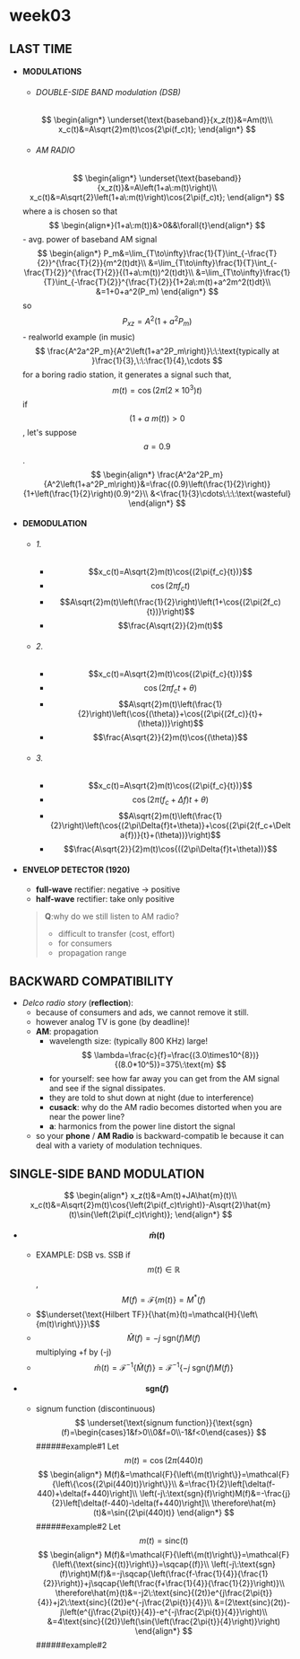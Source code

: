 # **week03**

## LAST TIME
- #### MODULATIONS
    - ###### DOUBLE-SIDE BAND modulation (DSB)
    $$
    \begin{align*}
    \underset{\text{baseband}}{x_z(t)}&=Am(t)\\
    x_c(t)&=A\sqrt{2}m(t)\cos{2\pi(f_c)t};
    \end{align*}
    $$
    - ###### AM RADIO
    $$
    \begin{align*}
    \underset{\text{baseband}}{x_z(t)}&=A\left(1+a\:m(t)\right)\\
    x_c(t)&=A\sqrt{2}\left(1+a\:m(t)\right)\cos{2\pi(f_c)t};
    \end{align*}
    $$
    where a is chosen so that 
    $$
    \begin{align*}(1+a\:m(t))&>0&&\forall{t}\end{align*}
    $$
        - avg. power of baseband AM signal
        $$
        \begin{align*}
        P_m&=\lim_{T\to\infty}\frac{1}{T}\int_{-\frac{T}{2}}^{\frac{T}{2}}{m^2(t)dt}\\
        &=\lim_{T\to\infty}\frac{1}{T}\int_{-\frac{T}{2}}^{\frac{T}{2}}{(1+a\:m(t))^2(t)dt}\\
        &=\lim_{T\to\infty}\frac{1}{T}\int_{-\frac{T}{2}}^{\frac{T}{2}}{1+2a\:m(t)+a^2m^2(t)dt}\\
        &=1+0+a^2(P_m)
        \end{align*}
        $$
        so
        $$
        P_{xz}=A^2\left(1+a^2P_m\right)
        $$
        - realworld example (in music)
        $$
        \frac{A^2a^2P_m}{A^2\left(1+a^2P_m\right)}\:\:\text{typically at }\frac{1}{3},\:\:\frac{1}{4},\cdots
        $$
        for a boring radio station, it generates a signal such that,
        $$
        m(t)=\cos{\left(2\pi(2\times10^3)t\right)}
        $$
        if $$(1+a\:m(t))>0$$, let's suppose $$a=0.9$$.
        $$
        \begin{align*}
        \frac{A^2a^2P_m}{A^2\left(1+a^2P_m\right)}&=\frac{(0.9)\left(\frac{1}{2}\right)}{1+\left(\frac{1}{2}\right)(0.9)^2}\\
        &<\frac{1}{3}\cdots\:\:\:\text{wasteful}
        \end{align*}
        $$

- #### DEMODULATION
    - ###### 1. 
        - $$x_c(t)=A\sqrt{2}m(t)\cos{(2\pi{f_c}{t})}$$
        - $$\cos{(2\pi{f_c}{t})}$$
        - $$A\sqrt{2}m(t)\left(\frac{1}{2}\right)\left(1+\cos{(2\pi(2f_c){t})}\right)$$
        - $$\frac{A\sqrt{2}}{2}m(t)$$
    
    - ###### 2.
        - $$x_c(t)=A\sqrt{2}m(t)\cos{(2\pi{f_c}{t})}$$
        - $$\cos{(2\pi{f_c}{t}+\theta)}$$
        - $$A\sqrt{2}m(t)\left(\frac{1}{2}\right)\left(\cos{(\theta)}+\cos{(2\pi{(2f_c)}{t}+(\theta))}\right)$$
        - $$\frac{A\sqrt{2}}{2}m(t)\cos{(\theta)}$$
    - ###### 3.
        - $$x_c(t)=A\sqrt{2}m(t)\cos{(2\pi{f_c}{t})}$$
        - $$\cos{(2\pi{(f_c+\Delta{f})}{t}+\theta)}$$
        - $$A\sqrt{2}m(t)\left(\frac{1}{2}\right)\left(\cos{(2\pi\Delta{f}t+\theta)}+\cos{(2\pi{2(f_c+\Delta{f})}{t}+(\theta))}\right)$$
        - $$\frac{A\sqrt{2}}{2}m(t)\cos{((2\pi\Delta{f}t+\theta))}$$

- #### ENVELOP DETECTOR (1920)
    - **full-wave** rectifier: negative -> positive
    - **half-wave** rectifier: take only positive 
    > **Q**:why do we still listen to AM radio?
    > - difficult to transfer (cost, effort)
    > - for consumers
    > - propagation range

## BACKWARD COMPATIBILITY
- *Delco radio story* (**reflection**):
    - because of consumers and ads, we cannot remove it still.
    - however analog TV is gone (by deadline)!
    - **AM**: propagation
        - wavelength size: (typically 800 KHz) large!
        $$
        \lambda=\frac{c}{f}=\frac{(3.0\times10^{8})}{(8.0*10^5)}=375\:\text{m}
        $$
        - for yourself: see how far away you can get from the AM signal and see if the signal dissipates.
        - they are told to shut down at night (due to interference)
        - **cusack**: why do the AM radio becomes distorted when you are near the power line?
        - **a**: harmonics from the power line distort the signal
    - so your **phone** / **AM Radio** is backward-compatib le because it can deal with a variety of modulation techniques.

## SINGLE-SIDE BAND MODULATION
$$
    \begin{align*}
    x_z(t)&=Am(t)+JA\hat{m}(t)\\
    x_c(t)&=A\sqrt{2}m(t)\cos{\left(2\pi(f_c)t\right)}-A\sqrt{2}\hat{m}(t)\sin{\left(2\pi(f_c)t\right)};
    \end{align*}
$$
 - #### $$\hat{m}(t)$$

    - EXAMPLE: DSB vs. SSB
    if $$m(t)\in\mathbb{R}$$ , $$M(f)=\mathcal{F}{\left\{m(t)\right\}}=M^*(f)$$   
    - $$\underset{\text{Hilbert TF}}{\hat{m}(t)=\mathcal{H}{\left\{m(t)\right\}}}\$$
    - $$\hat{M}(f)=-j\:\text{sgn}(f)M(f)$$ multiplying +f by (-j)
    - $$\hat{m}(t)=\mathcal{F}^{-1}{\left\{\hat{M}(f)\right\}}=\mathcal{F}^{-1}{\{-j\:\text{sgn}(f)M(f)\}}$$

- #### $$\text{sgn}(f)$$
    - signum function (discontinuous)
    $$
    \underset{\text{signum function}}{\text{sgn}(f)=\begin{cases}1&f>0\\0&f=0\\-1&f<0\end{cases}}
    $$
######example#1
    Let $$m(t)=\cos{(2\pi(440)t)}$$
    $$
    \begin{align*}
    M(f)&=\mathcal{F}{\left\{m(t)\right\}}=\mathcal{F}{\left\{\cos{(2\pi(440)t)}\right\}}\\
    &=\frac{1}{2}\left[\delta(f-440)+\delta(f+440)\right]\\
    \left(-j\:\text{sgn}(f)\right)M(f)&=-\frac{j}{2}\left[\delta(f-440)-\delta(f+440)\right]\\
    \therefore\hat{m}(t)&=\sin{(2\pi(440)t)}
    \end{align*}
    $$
######example#2
Let $$m(t)=\text{sinc}{(t)}$$
    $$
    \begin{align*}
    M(f)&=\mathcal{F}{\left\{m(t)\right\}}=\mathcal{F}{\left\{\text{sinc}{(t)}\right\}}=\sqcap{(f)}\\
    \left(-j\:\text{sgn}(f)\right)M(f)&=-j\sqcap{\left(\frac{f-\frac{1}{4}}{\frac{1}{2}}\right)}+j\sqcap{\left(\frac{f+\frac{1}{4}}{\frac{1}{2}}\right)}\\
    \therefore\hat{m}(t)&=-j2\:\text{sinc}{(2t)}e^{j\frac{2\pi{t}}{4}}+j2\:\text{sinc}{(2t)}e^{-j\frac{2\pi{t}}{4}}\\
    &=(2\text{sinc}(2t))-j\left(e^{j\frac{2\pi{t}}{4}}-e^{-j\frac{2\pi{t}}{4}}\right)\\
    &=4\text{sinc}{(2t)}\left(\sin{\left(\frac{2\pi{t}}{4}\right)}\right)
    \end{align*}
    $$
######example#2